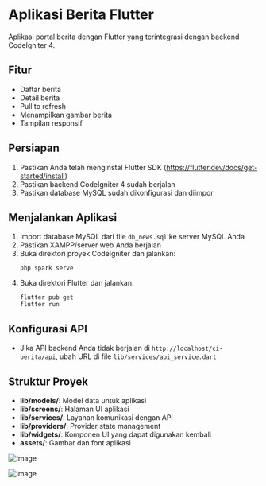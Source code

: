 # Aplikasi Berita Flutter

Aplikasi portal berita dengan Flutter yang terintegrasi dengan backend CodeIgniter 4.

## Fitur

- Daftar berita
- Detail berita
- Pull to refresh
- Menampilkan gambar berita
- Tampilan responsif

## Persiapan

1. Pastikan Anda telah menginstal Flutter SDK (https://flutter.dev/docs/get-started/install)
2. Pastikan backend CodeIgniter 4 sudah berjalan
3. Pastikan database MySQL sudah dikonfigurasi dan diimpor

## Menjalankan Aplikasi

1. Import database MySQL dari file `db_news.sql` ke server MySQL Anda
2. Pastikan XAMPP/server web Anda berjalan
3. Buka direktori proyek CodeIgniter dan jalankan:
   ```
   php spark serve
   ```
4. Buka direktori Flutter dan jalankan:
   ```
   flutter pub get
   flutter run
   ```

## Konfigurasi API

- Jika API backend Anda tidak berjalan di `http://localhost/ci-berita/api`, ubah URL di file `lib/services/api_service.dart`

## Struktur Proyek

- **lib/models/**: Model data untuk aplikasi
- **lib/screens/**: Halaman UI aplikasi
- **lib/services/**: Layanan komunikasi dengan API
- **lib/providers/**: Provider state management
- **lib/widgets/**: Komponen UI yang dapat digunakan kembali
- **assets/**: Gambar dan font aplikasi

![Image](https://github.com/user-attachments/assets/aad56e3d-402a-46fd-8af5-52bafb0819cc)

![Image](https://github.com/user-attachments/assets/9878ca02-1365-422a-a2f8-55324e3662f1) 